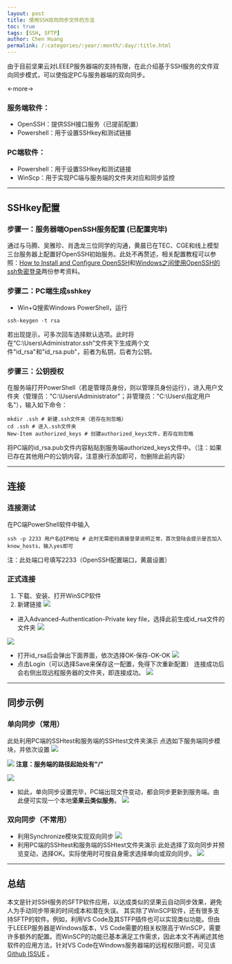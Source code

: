 ```yaml
---
layout: post
title: 使用SSH双向同步文件的方法
toc: true
tags: [SSH, SFTP]
author: Chen Huang
permalink: /:categories/:year/:month/:day/:title.html
---
```


由于目前坚果云对LEEEP服务器端的支持有限，在此介绍基于SSH服务的文件双向同步模式，可以使指定PC与服务器端的双向同步。

<-more->

### 服务端软件：
- OpenSSH：提供SSH接口服务（已提前配置）
- Powershell：用于设置SSHkey和测试链接

### PC端软件：
- Powershell：用于设置SSHkey和测试链接
- WinScp：用于实现PC端与服务端的文件夹对应和同步监控

---
## SSHkey配置
### 步骤一：服务器端OpenSSH服务配置 (已配置完毕)
通过与马腾、吴雅珍、肖逸龙三位同学的沟通，黄晨已在TEC、CGE和线上模型三台服务器上配置好OpenSSH初始服务。此处不再赘述，相关配置教程可以参照：[How to Install and Configure OpenSSH](https://www.hostwinds.com/tutorials/how-to-install-and-configure-openssh-windows-server-2016)和[Windows之间使用OpenSSH的ssh免密登录](https://blog.csdn.net/RobinZZX/article/details/124070198?spm=1001.2101.3001.6650.1&depth_1-utm_relevant_index=2)两份参考资料。

### 步骤二：PC端生成sshkey
- Win+Q搜索Windows PowerShell，运行
```
ssh-keygen -t rsa
```
若出现提示，可多次回车选择默认选项。此时将在“C:\Users\Administrator\.ssh”文件夹下生成两个文件"id_rsa"和"id_rsa.pub"，前者为私钥，后者为公钥。

### 步骤三：公钥授权
在服务端打开PowerShell（若是管理员身份，则以管理员身份运行），进入用户文件夹（管理员："C:\Users\Administrator"；非管理员："C:\Users\指定用户名"），输入如下命令：
```
mkdir .ssh # 新建.ssh文件夹（若存在则忽略）
cd .ssh # 进入.ssh文件夹
New-Item authorized_keys # 创建authorized_keys文件，若存在则忽略
```
将PC端的id_rsa.pub文件内容粘贴到服务端authorized_keys文件中。（注：如果已存在其他用户的公钥内容，注意换行添加即可，勿删除此前内容）

---

## 连接
### 连接测试
在PC端PowerShell软件中输入
```
ssh -p 2233 用户名@IP地址 # 此时无需密码直接登录说明正常，首次登陆会提示是否加入know_hosts，输入yes即可
```
注：此处端口号填写2233（OpenSSH配置端口，黄晨设置）

### 正式连接
1. 下载、安装、打开WinSCP软件
2. 新建链接
![](https://chen-1300607714.cos.ap-shanghai.myqcloud.com/%E5%9B%BE%E5%BA%8A/202211131400877.png)
- 进入Advanced-Authentication-Private key file，选择此前生成id_rsa文件的文件夹
![](https://chen-1300607714.cos.ap-shanghai.myqcloud.com/%E5%9B%BE%E5%BA%8A/202211131400225.png)

![](https://chen-1300607714.cos.ap-shanghai.myqcloud.com/%E5%9B%BE%E5%BA%8A/202211131403855.png)
- 打开id_rsa后会弹出下面界面，依次选择OK-保存-OK-OK
![](https://chen-1300607714.cos.ap-shanghai.myqcloud.com/%E5%9B%BE%E5%BA%8A/202211131403131.png)
- 点击Login（可以选择Save来保存这一配置，免得下次重新配置）
连接成功后会右侧出现远程服务器的文件夹，即连接成功。
![](https://chen-1300607714.cos.ap-shanghai.myqcloud.com/%E5%9B%BE%E5%BA%8A/202211131406489.png)

---

## 同步示例
###  单向同步（常用）
此处利用PC端的SSHtest和服务端的SSHtest文件夹演示
点选如下服务端同步模块，并依次设置
![](https://chen-1300607714.cos.ap-shanghai.myqcloud.com/%E5%9B%BE%E5%BA%8A/202211131416905.png)

![](https://chen-1300607714.cos.ap-shanghai.myqcloud.com/%E5%9B%BE%E5%BA%8A/202211131420736.png)
**注意：服务端的路径起始处有"/"**

![](https://chen-1300607714.cos.ap-shanghai.myqcloud.com/%E5%9B%BE%E5%BA%8A/202211131418554.png)

- 如此，单向同步设置完毕，PC端出现文件变动，都会同步更新到服务端。由此便可实现一个本地**坚果云类似服务**。
![](https://chen-1300607714.cos.ap-shanghai.myqcloud.com/%E5%9B%BE%E5%BA%8A/202211131430614.png)


### 双向同步（不常用）
- 利用Synchronize模块实现双向同步
![](https://chen-1300607714.cos.ap-shanghai.myqcloud.com/%E5%9B%BE%E5%BA%8A/202211131410388.png)
- 利用PC端的SSHtest和服务端的SSHtest文件夹演示
此处选择了双向同步并预览变动，选择OK。实际使用时可按自身需求选择单向或双向同步。
![](https://chen-1300607714.cos.ap-shanghai.myqcloud.com/%E5%9B%BE%E5%BA%8A/202211131412986.png)

---

## 总结
本文是针对SSH服务的SFTP软件应用，以达成类似的坚果云自动同步效果，避免人为手动同步带来的时间成本和潜在失误。
其实除了WinSCP软件，还有很多支持SFTP的软件。例如，利用VS Code及其STFP插件也可以实现类似功能。但由于LEEEP服务器是Windows版本，VS Code需要的相关权限高于WinSCP，需要许多额外的配置。而WinSCP的功能已基本满足工作需求，因此本文不再阐述其他软件的应用方法，针对VS Code在Windows服务器端的远程权限问题，可见该[Github ISSUE](https://github.com/microsoft/vscode-remote-release/issues/2648) 。



